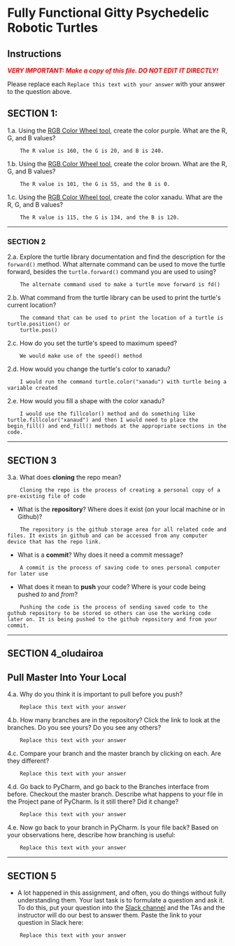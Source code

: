 # Fully Functional Gitty Psychedelic Robotic Turtles

## Instructions

**_<span style="color:red">
    VERY IMPORTANT: Make a copy of this file. DO NOT EDIT IT DIRECTLY!
</span>_**

Please replace each `Replace this text with your answer` 
with your answer to the question above.

## SECTION 1: 

1.a. Using the [RGB Color Wheel tool](https://colorspire.com/rgb-color-wheel/), create the color purple. 
     What are the R, G, and B values?

```
    The R value is 160, the G is 20, and B is 240.
```

1.b. Using the [RGB Color Wheel tool](https://colorspire.com/rgb-color-wheel/), create the color brown. 
     What are the R, G, and B values? 

```
    The R value is 101, the G is 55, and the B is 0.
```

1.c. Using the [RGB Color Wheel tool](https://colorspire.com/rgb-color-wheel/), create the color xanadu. 
     What are the R, G, and B values?

```
    The R value is 115, the G is 134, and the B is 120.
```

---

### SECTION 2

2.a. Explore the turtle library documentation and find the description for the 
     `forward()` method. What alternate command can be used to move the turtle forward, 
     besides the `turtle.forward()` command you are used to using?

```
    The alternate command used to make a turtle move forward is fd()
```

2.b. What command from the turtle library can be used to print the turtle's current 
   location?
   
```
    The command that can be used to print the location of a turtle is turtle.position() or
    turtle.pos()
```

2.c. How do you set the turtle's speed to maximum speed?
   
```
    We would make use of the speed() method
```

2.d. How would you change the turtle's color to xanadu? 

```
    I would run the command turtle.color("xanadu") with turtle being a variable created 
```

2.e. How would you fill a shape with the color xanadu?

```
    I would use the fillcolor() method and do something like turtle.fillcolor("xanaud") and then I would need to place the begin_fill() and end_fill() methods at the appropriate sections in the code.
```

---

## SECTION 3

3.a. What does **cloning** the repo mean?

```
    Cloning the repo is the process of creating a personal copy of a pre-existing file of code
```


- What is the **repository**? Where does it exist (on your local machine or in Github)?

```
    The repository is the github storage area for all related code and files. It exists in github and can be accessed from any computer device that has the repo link.
```


- What is a **commit**? Why does it need a commit message?

```
    A commit is the process of saving code to ones personal computer for later use
```


- What does it mean to **push** your code? Where is your code being pushed _to_ and _from_?

```
    Pushing the code is the process of sending saved code to the guthub repository to be stored so others can use the working code later on. It is being pushed to the github repository and from your commit.
```

---

## SECTION 4_oludairoa

## Pull Master Into Your Local

4.a. Why do you think it is important to pull before you push?

```
    Replace this text with your answer
```

4.b. How many branches are in the repository?
     Click the link to look at the branches. Do you see yours? Do you see any others? 

```
    Replace this text with your answer
```


4.c. Compare your branch and the master branch by clicking on each. Are they different?

```
    Replace this text with your answer
```


4.d. Go back to PyCharm, and go back to the Branches interface from before. Checkout the 
     master branch.
     Describe what happens to your file in the Project pane of PyCharm. Is it still 
     there? Did it change?

```
    Replace this text with your answer
```


4.e. Now go back to your branch in PyCharm. Is your file back? Based on your observations
     here, describe how branching is useful:

```
    Replace this text with your answer
```

---

## SECTION 5
- A lot happened in this assignment, and often, you do things without fully 
  understanding them. Your last task is to formulate a question and ask it. 
  To do this, put your question into the [Slack channel](https://bereacs.slack.com/archives/C3QACGH8R) and the TAs and the instructor 
  will do our best to answer them. Paste the link to your question in Slack here:

```
    Replace this text with your answer
```



